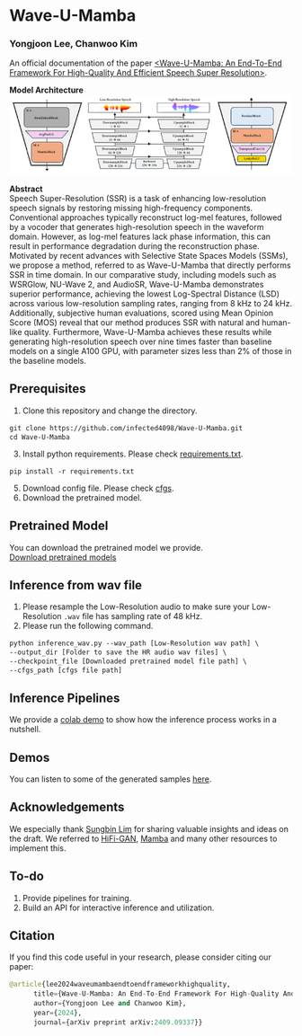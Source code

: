# Wave-U-Mamba

### Yongjoon Lee, Chanwoo Kim

An official documentation of the paper [&lt;Wave-U-Mamba:  An End-To-End Framework For High-Quality And Efficient Speech Super  Resolution>](https://arxiv.org/abs/2409.09337v1).

**Model Architecture**<br>
![The architecture of DownsampleBlock (Left), Wave-U-Mamba Generator (Middle), and UpsampleBlock (Right)](./Modelarc.png)


**Abstract**<br>
Speech Super-Resolution (SSR) is a task of enhancing low-resolution speech signals by restoring missing high-frequency components. Conventional approaches typically reconstruct log-mel features, followed by a vocoder that generates high-resolution speech in the waveform domain. However, as log-mel features lack phase information, this can result in performance degradation during the reconstruction phase. Motivated by recent advances with Selective State Spaces Models (SSMs), we propose a method, referred to as Wave-U-Mamba that directly performs SSR in time domain. In our comparative study, including models such as WSRGlow, NU-Wave 2, and AudioSR, Wave-U-Mamba demonstrates superior performance, achieving the lowest Log-Spectral Distance (LSD) across various low-resolution sampling rates, ranging from 8 kHz to 24 kHz. Additionally, subjective human evaluations, scored using Mean Opinion Score (MOS) reveal that our method produces SSR with natural and human-like quality. Furthermore, Wave-U-Mamba achieves these results while generating high-resolution speech over nine times faster than baseline models on a single A100 GPU, with parameter sizes less than 2% of those in the baseline models.

## Prerequisites
1. Clone this repository and change the directory.
```
git clone https://github.com/infected4098/Wave-U-Mamba.git
cd Wave-U-Mamba
```
3. Install python requirements. Please check [requirements.txt](requirements.txt).
```
pip install -r requirements.txt
```
5. Download config file. Please check [cfgs](cfgs.json).
6. Download the pretrained model. 


## Pretrained Model

You can download the pretrained model we provide. <br/>
[Download pretrained models](https://drive.google.com/file/d/1ljUMQHWil5w8moupWkapqkUOcGNN4x3e/view?usp=sharing)<br/> 

## Inference from wav file


1. Please resample the Low-Resolution audio to make sure your Low-Resolution `.wav` file has sampling rate of 48 kHz.
2. Please run the following command.

```
python inference_wav.py --wav_path [Low-Resolution wav path] \
--output_dir [Folder to save the HR audio wav files] \
--checkpoint_file [Downloaded pretrained model file path] \
--cfgs_path [cfgs file path]
```

## Inference Pipelines

We provide a [colab demo](https://colab.research.google.com/drive/11pGqWla4RVtZVAmdEJwKsrparnl4LVW4?usp=sharing) to show how the inference process works in a nutshell.

## Demos

You can listen to some of the generated samples [here](https://infected4098.github.io/waveumambademo/).

## Acknowledgements
We especially thank [Sungbin Lim](https://www.sungbin-lim.net/) for sharing valuable insights and ideas on the draft. We referred to [HiFi-GAN](https://github.com/jik876/hifi-gan), [Mamba](https://github.com/state-spaces/mamba) and many other resources to implement this. 

## To-do

1. Provide pipelines for training.
2. Build an API for interactive inference and utilization.

## Citation

If you find this code useful in your research, please consider citing our paper:

```python
@article{lee2024waveumambaendtoendframeworkhighquality,
      title={Wave-U-Mamba: An End-To-End Framework For High-Quality And Efficient Speech Super Resolution}, 
      author={Yongjoon Lee and Chanwoo Kim},
      year={2024},
      journal={arXiv preprint arXiv:2409.09337}}
```

